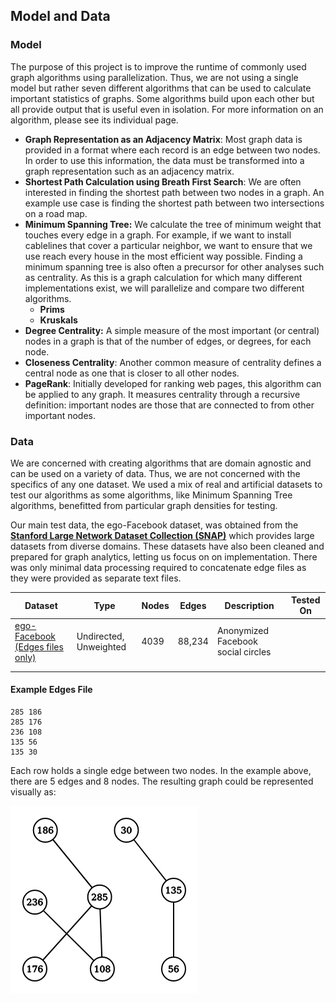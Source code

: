 ## Model and Data

### Model

The purpose of this project is to improve the runtime of commonly used graph algorithms using parallelization. Thus, we are not using a single model but rather seven different algorithms that can be used to calculate important statistics of graphs. Some algorithms build upon each other but all provide output that is useful even in isolation. For more information on an algorithm, please see its individual page. 

- **Graph Representation as an Adjacency Matrix**: Most graph data is provided in a format where each record is an edge between two nodes. In order to use this information, the data must be transformed into a graph representation such as an adjacency matrix. 
- **Shortest Path Calculation using Breath First Search**: We are often interested in finding the shortest path between two nodes in a graph. An example use case is finding the shortest path between two intersections on a road map. 
- **Minimum Spanning Tree:** We calculate the tree of minimum weight that touches every edge in a graph. For example, if we want to install cablelines that cover a particular neighbor, we want to ensure that we use reach every house in the most efficient way possible. Finding a minimum spanning tree is also often a precursor for other analyses such as centrality. As this is a graph calculation for which many different implementations exist, we will parallelize and compare two different algorithms. 
  - **Prims**
  - **Kruskals**
- **Degree Centrality:** A simple measure of the most important (or central) nodes in a graph is that of the number of edges, or degrees, for each node. 
- **Closeness Centrality**: Another common measure of centrality defines a central node as one that is closer to all other nodes. 
- **PageRank**: Initially developed for ranking web pages, this algorithm can be applied to any graph. It measures centrality through a recursive definition: important nodes are those that are connected to from other important nodes. 

### Data

We are concerned with creating algorithms that are domain agnostic and can be used on a variety of data. Thus, we are not concerned with the specifics of any one dataset. We used a mix of real and artificial datasets to test our algorithms as some algorithms, like Minimum Spanning Tree algorithms, benefitted from particular graph densities for testing. 

Our main test data, the ego-Facebook dataset, was obtained from the **[Stanford Large Network Dataset Collection (SNAP)](https://snap.stanford.edu/data/index.html)** which provides large datasets from diverse domains. These datasets have also been cleaned and prepared for graph analytics, letting us focus on on implementation. There was only minimal data processing required to concatenate edge files as they were provided as separate text files. 

| Dataset                                                      | Type                   | Nodes | Edges  | Description                        | Tested On |
| ------------------------------------------------------------ | ---------------------- | ----- | ------ | ---------------------------------- | --------- |
| [ego-Facebook (Edges files only)](https://snap.stanford.edu/data/ego-Facebook.html) | Undirected, Unweighted | 4039  | 88,234 | Anonymized Facebook social circles |           |
|                                                              |                        |       |        |                                    |           |
|                                                              |                        |       |        |                                    |           |

#### Example Edges File

```
285 186
285 176
236 108
135 56
135 30
```

Each row holds a single edge between two nodes. In the example above, there are 5 edges and 8 nodes. The resulting graph could be represented visually as:

![graph](graph.png)
